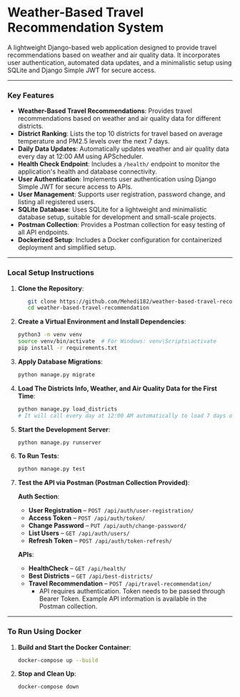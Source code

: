 # Weather-Based Travel Recommendation System

A lightweight Django-based web application designed to provide travel recommendations based on weather and air quality data. It incorporates user authentication, automated data updates, and a minimalistic setup using SQLite and Django Simple JWT for secure access.

---

### Key Features

- **Weather-Based Travel Recommendations**: Provides travel recommendations based on weather and air quality data for different districts.
- **District Ranking**: Lists the top 10 districts for travel based on average temperature and PM2.5 levels over the next 7 days.
- **Daily Data Updates**: Automatically updates weather and air quality data every day at 12:00 AM using APScheduler.
- **Health Check Endpoint**: Includes a `/health/` endpoint to monitor the application's health and database connectivity.
- **User Authentication**: Implements user authentication using Django Simple JWT for secure access to APIs.
- **User Management**: Supports user registration, password change, and listing all registered users.
- **SQLite Database**: Uses SQLite for a lightweight and minimalistic database setup, suitable for development and small-scale projects.
- **Postman Collection**: Provides a Postman collection for easy testing of all API endpoints.
- **Dockerized Setup**: Includes a Docker configuration for containerized deployment and simplified setup.

---

### Local Setup Instructions

1. **Clone the Repository**:

   ```bash
      git clone https://github.com/Mehedi182/weather-based-travel-recommendation.git
      cd weather-based-travel-recommendation
   ```

2. **Create a Virtual Environment and Install Dependencies**:

   ```bash
   python3 -m venv venv
   source venv/bin/activate  # For Windows: venv\Scripts\activate
   pip install -r requirements.txt
   ```

3. **Apply Database Migrations**:

   ```bash
   python manage.py migrate
   ```

4. **Load The Districts Info, Weather, and Air Quality Data for the First Time**:

   ```bash
   python manage.py load_districts
   # It will call every day at 12:00 AM automatically to load 7 days of temperature and air quality data. Used APScheduler for this.
   ```

5. **Start the Development Server**:

   ```bash
   python manage.py runserver
   ```

6. **To Run Tests**:

   ```bash
   python manage.py test
   ```

7. **Test the API via Postman (Postman Collection Provided)**:

   **Auth Section**:
   - **User Registration** – `POST /api/auth/user-registration/`
   - **Access Token** – `POST /api/auth/token/`
   - **Change Password** – `PUT /api/auth/change-password/`
   - **List Users** – `GET /api/auth/users/`
   - **Refresh Token** – `POST /api/auth/token-refresh/`

   **APIs**:
   - **HealthCheck** – `GET /api/health/`
   - **Best Districts** – `GET /api/best-districts/`
   - **Travel Recommendation** – `POST /api/travel-recommendation/`
     - API requires authentication. Token needs to be passed through Bearer Token. Example API information is available in the Postman collection.

---

### To Run Using Docker

1. **Build and Start the Docker Container**:

   ```bash
   docker-compose up --build
   ```

2. **Stop and Clean Up**:

   ```bash
   docker-compose down
   ```
